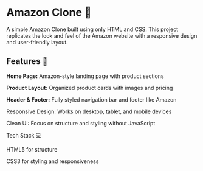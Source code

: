 # Amazon Clone 🛒

A simple Amazon Clone built using only HTML and CSS. This project replicates the look and feel of the Amazon website with a responsive design and user-friendly layout.

## Features 🚀

**Home Page:** Amazon-style landing page with product sections

**Product Layout:** Organized product cards with images and pricing

**Header & Footer:** Fully styled navigation bar and footer like Amazon

Responsive Design: Works on desktop, tablet, and mobile devices

Clean UI: Focus on structure and styling without JavaScript

Tech Stack 💻

HTML5 for structure

CSS3 for styling and responsiveness

